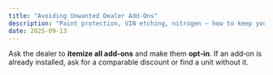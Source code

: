 ```yaml
---
title: "Avoiding Unwanted Dealer Add‑Ons"
description: "Paint protection, VIN etching, nitrogen — how to keep your OTD clean."
date: 2025-09-13
---
```

Ask the dealer to **itemize all add‑ons** and make them **opt‑in**. If an add‑on is already installed, ask for a comparable discount or find a unit without it.
